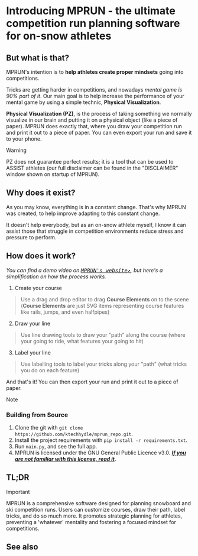 # Introducing MPRUN - the ultimate competition run planning software for on-snow athletes
## But what is that?

MPRUN's intention is to **help athletes create proper mindsets** going into competitions.

Tricks are getting harder in competitions, and nowadays _mental game is 90% part of it_. Our main goal is to help increase the performance of your mental game by using a simple technic, **Physical Visualization**.

**Physical Visualization (PZ)**, is the process of taking something we normally visualize in our brain and putting it on a physical object (like a piece of paper). MPRUN does exactly that, where you draw your competition run and print it out to a piece of paper. You can even export your run and save it to your phone.

> [!WARNING]
> PZ does not guarantee perfect results; it is a tool that can be used to ASSIST athletes (our full disclaimer can be found in the "DISCLAIMER" window shown on startup of MPRUN).

## Why does it exist?

As you may know, everything is in a constant change. That's why MPRUN was created, to help improve adapting to this constant change. 

It doesn't help everybody, but as an on-snow athlete myself, I know it can assist those that struggle in competition environments reduce stress and pressure to perform.

## How does it work? 

_You can find a demo video on <kbd>[MPRUN's website↗️](https://sites.google.com/view/mprun/home)</kbd>, but here's a simplification on how the process works._

1. Create your course
> Use a drag and drop editor to drag **Course Elements** on to the scene (**Course Elements** are just SVG items representing course features like rails, jumps, and even halfpipes)

2. Draw your line
> Use line drawing tools to draw your "path" along the course (where your going to ride, what features your going to hit)

3. Label your line
> Use labelling tools to label your tricks along your "path" (what tricks you do on each feature)

And that's it! You can then export your run and print it out to a piece of paper.

> [!NOTE]
> ### Building from Source
> 1. Clone the git with `git clone https://github.com/ktechhydle/mprun_repo.git`.
> 2. Install the project requirements with `pip install -r requirements.txt`.
> 3. Run `main.py`, and see the full app.
> 4. MPRUN is licensed under the GNU General Public Licence v3.0. [***If you are not familiar with this license, read it***](license.txt).

## TL;DR
> [!IMPORTANT]
> MPRUN is a comprehensive software designed for planning snowboard and ski competition runs. Users can customize 
> courses, draw their path, label tricks, and do so much more. It promotes strategic planning for athletes, preventing 
> a 'whatever' mentality and fostering a focused mindset for competitions.

## See also
[^1]: Read the acknowledgments at: https://docs.google.com/document/d/1r-HFww2g-71McWNktCsRq363_n6Pjlog89ZnsTmf3ec/edit
